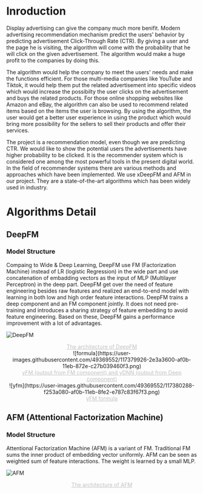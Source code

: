 # Inroduction

Display advertising can give the company much more benifit. Modern advertising recommendation mechanism predict the users' behavior by predicting advertisement Click-Through Rate (CTR). By giving a user and the page he is visiting, the algorithm will come with the probability that he will click on the given advertisement. The algorithm would make a huge profit to the companies by doing this.

The algorithm would help the company to meet the users' needs and make the functions efficient. For those multi-media companies like YouTube and Tiktok, it would help them put the related advertisement into specific videos which would increase the possibilty the user clicks on the advertisement and buys the related products. For those online shopping websites like Amazon and eBay, the algorithm can also be used to recommend related items based on the items the user is browsing. By using the algorithm, the user would get a better user experience in using the product which would bring more possibility for the sellers to sell their products and offer their services.

The project is a recommendation model, even though we are predicting CTR. We would like to show the potential users the advertisements have higher probability to be clicked. It is the recommender system which is considered one among the most powerful tools in the present digital world. In the field of recommender systems there are various methods and approaches which have been implemented. We use xDeepFM and AFM in our project. They are a state-of-the-art algorithms which has been widely used in industry.

# Algorithms Detail
## DeepFM
### Model Structure

Compaing to Wide & Deep Learning, DeepFM use FM (Factorization Machine) instead of LR (logistic Regression) in the wide part and use concatenation of embadding vectors as the input of MLP (Multilayer Perceptron) in the deep part. DeepFM get over the need of feature engineering besides raw features and realized an end-to-end model with learning in both low and high order feature interactions. DeepFM trains a deep component and an FM component jointly. It does not need pre-training and introduces a sharing strategy of feature embedding to avoid feature engineering. Based on these, DeepFM gains a performance improvement with a lot of advantages.

![DeepFM](https://user-images.githubusercontent.com/49369552/117379697-9c322d80-af0a-11eb-97fd-413983fa283b.png)
<center style="font-size:14px;color:#C0C0C0;text-decoration:underline"> The architecture of DeepFM </center> 

<center>![formula](https://user-images.githubusercontent.com/49369552/117379926-2e3a3600-af0b-11eb-872e-c27b039460f3.png) </center>
<center style="font-size:14px;color:#C0C0C0;text-decoration:underline"> yFM (output from FM component) and yDNN (output from Deep component) </center> 

<center>![yfm](https://user-images.githubusercontent.com/49369552/117380288-f253a080-af0b-11eb-8fe2-e787c83f67f3.png)</center>
<center style="font-size:14px;color:#C0C0C0;text-decoration:underline"> yFM formula </center>


## AFM (Attentional Factorization Machine)
### Model Structure

Attentional Factorization Machine (AFM) is a variant of FM. Traditional FM sums the inner product of embedding vector uniformly. AFM can be seen as weighted sum of feature interactions. The weight is learned by a small MLP.

![AFM](https://user-images.githubusercontent.com/49369552/117373856-a4846b80-aefe-11eb-9b8a-f9244c2541c6.png)
<center style="font-size:14px;color:#C0C0C0;text-decoration:underline"> The architecture of AFM </center> 
